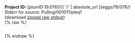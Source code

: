 **Project ID:** [plumID:19.076]({{ '/' | absolute_url }}eggs/19/076/)  
Stderr for source:  Pulling/001011/pleq1   
(download [zipped raw stdout](pleq1.plumed.stdout.txt.zip))  
{% raw %}
<pre>
</pre>
{% endraw %}
